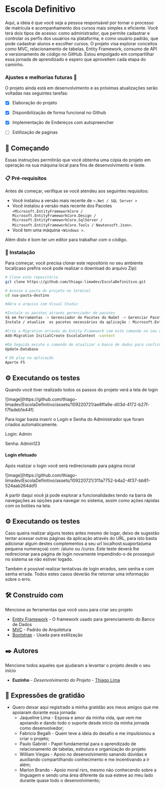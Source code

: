 # Escola Definitivo

Aqui, a ideia é que você seja a pessoa responsável por tornar o processo de matrícula e acompanhamento dos cursos mais simples e eficiente. Você terá dois tipos de acesso: como administrador, que permite cadastrar e controlar os perfis dos usuários na plataforma, e como usuário padrão, que pode cadastrar alunos e escolher cursos. O projeto visa explorar conceitos como MVC, relacionamento de tabelas, Entity Framework, consumo de API e versionamento de código no GitHub. Estou empolgado em compartilhar essa jornada de aprendizado e espero que aproveitem cada etapa do caminho.

### Ajustes e melhorias futuras 📌

O projeto ainda está em desenvolvimento e as próximas atualizações serão voltadas nas seguintes tarefas:

- [x] Elaboração do projeto
- [x] Disponibilização de forma funcional no Github
- [x] Implementação de Endereços com autopreencher
- [ ] Estilização de paginas

     
## 🚀 Começando

Essas instruções permitirão que você obtenha uma cópia do projeto em operação na sua máquina local para fins de desenvolvimento e teste.


### 📋 Pré-requisitos

Antes de começar, verifique se você atendeu aos seguintes requisitos:

* Você instalou a versão mais recente de `<.Net / SQL Server >`
* Você instalou a versão mais recente dos Pacotes `<Microsoft.EntityFrameworkCore / Microsoft.EntityFrameworkCore.Design / Microsoft.EntityFrameworkCore.SqlServer / Microsoft.EntityFrameworkCore.Tools / Newtonsoft.Json>`.
* Você tem uma máquina `<Windows >`.

Além disto é bom ter um editor para trabalhar com o código.

### 🔧 Instalação

Para começar, você precisa clonar este repositório no seu ambiente local(caso prefira você pode realizar o download do arquivo Zip):

```bash
# Clone este repositório
git clone https://github.com/thiago-limadev/EscolaDefinitivo.git

# Acesse a pasta do projeto no terminal
cd sua-pasta-destino

#Abra o arquivo com Visual Studio

#Instale os pacotes através gerenciador de pacotes
Vá em Ferramentas -> Gerenciador de Pacotes do NuGet -> Gerenciar Pacotes do NuGet para Solução..
Instale / atualize  os pacotes necessários da aplicação : Microsoft.EntityFrameworkCore / Microsoft.EntityFrameworkCore.Design / Microsoft.EntityFrameworkCore.SqlServer / Microsoft.EntityFrameworkCore.Tools / Newtonsoft.Json

#Crie a Migration através do Entity Framework com este comando no seu console
Add-Migration InitialCreate EscolaContext -context

#Em Seguida excute o comando de atualizar o banco de dados para confirma a criação no banco de dados
Update-Database

# Dê play na aplicação
Aperte F5
 ````

## ⚙️ Executando os testes

Quando você tiver realizado todos os passos do projeto verá a tela de login

<p> ![image](https://github.com/thiago-limadev/EscolaDefinitivo/assets/109220721/ae8ffa9e-d03d-4172-b27f-f7fadeb1e44f) </p>

Para logar basta inserir o Login e Senha do Administrador que foram criados automaticamente.

<p >Login: Admin</p>
<p > Senha: Admin123</p>

<h4>Login efetuado</h4>
Após realizar o login você será redirecionado para página inicial 
<p> ![image](https://github.com/thiago-limadev/EscolaDefinitivo/assets/109220721/311a7752-b4a2-4f37-bb81-524aab264dd1) </p>

A partir daqui você já pode explorar a funcionalidades tendo na barra de navegações as opções para navegar no sistema, assim como ações rápidas com os botões na tela.


 
## ⚙️ Executando os testes

Caso queira realizar alguns testes antes mesmo de logar, deixo de sugestão tentar acessar outras páginas da aplicação através do URL, para isto basta adicionar algum destes complementos a seu url localhost:suaporta(uma pequena numeraçoa) com: /aluno ou /curso.
Este teste deverá lhe redirecionar para página de login novamente impendindo-o de prosseguir no sistema se não estiver logado.

Também é possível realizar tentativas de login errados, sem senha e com senha errada. Todos estes casos deverão lhe retornar uma informação sobre o erro.


## 🛠️ Construído com

Mencione as ferramentas que você usou para criar seu projeto

* [Entity Framework](https://learn.microsoft.com/pt-br/ef/#desenvolver-com-o-entity-framework-core) - O framework usado para gerenciamento do Banco de Dados
* [MVC](https://learn.microsoft.com/pt-br/aspnet/core/mvc/overview?view=aspnetcore-7.0) - Padrão de Arquitetura
* [Bootstrap](https://getbootstrap.com.br/docs/4.1/getting-started/introduction/) - Usada para estilização

## ✒️ Autores

Mencione todos aqueles que ajudaram a levantar o projeto desde o seu início

* **Euzinho** - *Desenvolvimento do Projeto* - [Thiago Lima](https://github.com/thiago-limadev/)

## 🎁 Expressões de gratidão

* Quero deixar aqui registrado a minha gratidão aos meus amigos que me apoiaram durante essa jornada:
   - Jaqueline Lima - Esposa e amor da minha vida, que vem me apoiando e dando todo o suporte desde início da minha jornada como desenvolvedor;
   - Fabricio Begalli - Quem teve a ideia do desafio e me impulsionou a criar o projeto;
   - Paulo Gabriel - Papel fundamental para o aprendizado de relacionamento de tabelas, estrutura e organização do projeto
   - William Viegas - Apoio no desenvolvimento sanando dúvidas e auxiliando compartilhando conhecimento e me incentivando a ir além;
   - Marlon Brando - Apoio moral rsrs, mesmo não conhecendo sobre a linguagem e sendo uma área diferente da sua esteve ao meu lado durante quase todo o desenvolvimento;
     



